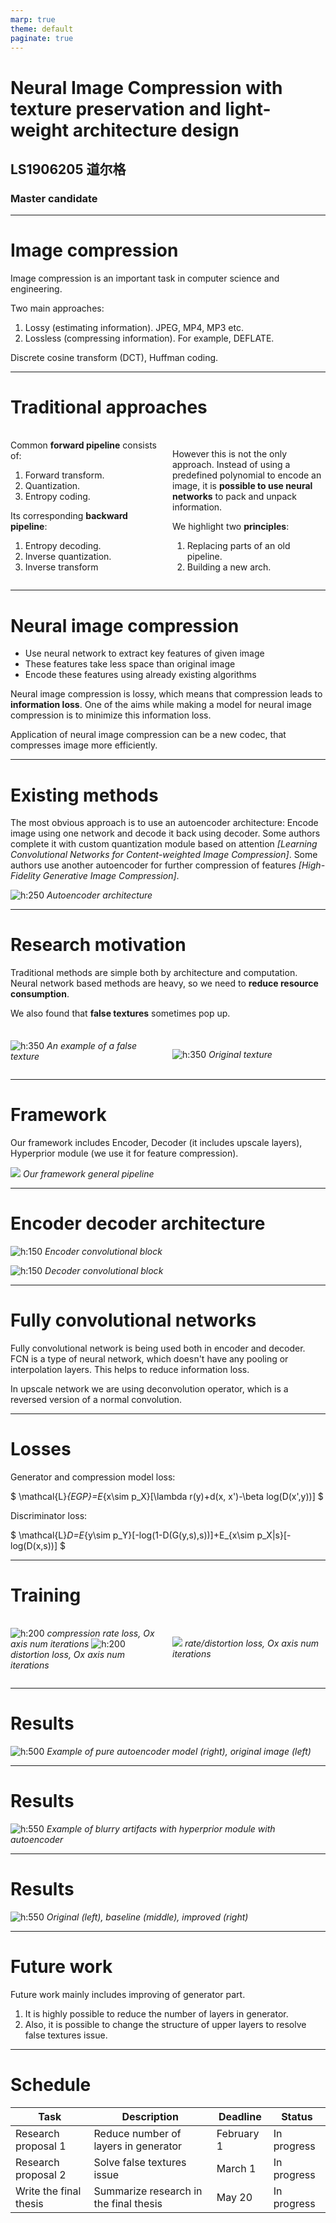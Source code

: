 ```yaml
---
marp: true
theme: default
paginate: true
---
```


<style>
div.twocols {
  margin-top: 35px;
  column-count: 2;
}
div.twocols p:first-child,
div.twocols h1:first-child,
div.twocols h2:first-child,
div.twocols ul:first-child,
div.twocols ul li:first-child,
div.twocols ul li p:first-child {
  margin-top: 0 !important;
}
div.twocols p.break {
  break-before: column;
  margin-top: 0;
}

</style>

# Neural Image Compression with texture preservation and light-weight architecture design

## LS1906205 道尔格
### Master candidate

---

# Image compression


Image compression is an important task in computer science and engineering.

Two main approaches:
1. Lossy (estimating information). JPEG, MP4, MP3 etc.
2. Lossless (compressing information). For example, DEFLATE.

Discrete cosine transform (DCT), Huffman coding.

---

# Traditional approaches

<div class="twocols">

Common **forward pipeline** consists of:

1. Forward transform.
2. Quantization.
3. Entropy coding.

Its corresponding **backward pipeline**:

1. Entropy decoding.
2. Inverse quantization.
3. Inverse transform

<p class="break"></p>

However this is not the only approach. Instead of using a predefined polynomial to encode an image, it is **possible to use neural networks** to pack and unpack information.

We highlight two **principles**:

1. Replacing parts of an old pipeline.
2. Building a new arch.

</div>

---
<!-- class: lead -->

# Neural image compression

- Use neural network to extract key features of given image
- These features take less space than original image
- Encode these features using already existing algorithms

Neural image compression is lossy, which means that compression leads to **information loss**. One of the aims while making a model for neural image compression is to minimize this information loss.

Application of neural image compression can be a new codec, that compresses image more efficiently.

---

# Existing methods

The most obvious approach is to use an autoencoder architecture: Encode image using one network and decode it back using decoder. Some authors complete it with custom quantization module based on attention <cite>[Learning Convolutional Networks for Content-weighted Image Compression]</cite>. Some authors use another autoencoder for further compression of features <cite>[High-Fidelity Generative Image Compression]</cite>.

![h:250](figure/general-autoencoder.png)
*Autoencoder architecture*

---

# Research motivation

Traditional methods are simple both by architecture and computation. Neural network based methods are heavy, so we need to **reduce resource consumption**.

We also found that **false textures** sometimes pop up.

<div class="twocols">

![h:350](figure/cross-false-texture.png)
*An example of a false texture*

<p class="break">

![h:350](figure/cross.png)
*Original texture*

</div>

---

# Framework

Our framework includes Encoder, Decoder (it includes upscale layers), Hyperprior module (we use it for feature compression).

![](figure/general.png)
*Our framework general pipeline*

---

# Encoder decoder architecture

![h:150](figure/encoder.png)
*Encoder convolutional block*

![h:150](figure/upscale.png)
*Decoder convolutional block*

---

# Fully convolutional networks

Fully convolutional network is being used both in encoder and decoder. FCN is a type of neural network, which doesn't have any pooling or interpolation layers. This helps to reduce information loss.

In upscale network we are using deconvolution operator, which is a reversed version of a normal convolution.

---

# Losses

Generator and compression model loss:

$
\mathcal{L}_{EGP}=E_{x\sim p_X}[\lambda r(y)+d(x, x')-\beta log(D(x',y))]
$

Discriminator loss:

$
\mathcal{L}_D=E_{y\sim p_Y}[-log(1-D(G(y,s),s))]+E_{x\sim p_X|s}[-log(D(x,s))]
$

---


# Training
<div class="twocols">

![h:200](figure/weighted_compression_weighted_rate.png)
*compression rate loss, Ox axis num iterations*
![h:200](figure/weighted_compression_weighted_distortion.png)
*distortion loss, Ox axis num iterations*

<p class="break"></p>

![](figure/weighted_compression_weighted_R_D.png)
*rate/distortion loss, Ox axis num iterations*

</div>

---
<!-- class: invert -->

# Results

![h:500](figure/autoencoder-result.png)
*Example of pure autoencoder model (right), original image (left)*

---
<!-- class: invert -->

# Results

![h:550](figure/forest-blurry.png)
*Example of blurry artifacts with hyperprior module with autoencoder*

---
<!-- class: invert -->

# Results

![h:550](figure/pictures.png)
*Original (left), baseline (middle), improved (right)*

---
<!-- class: lead -->

# Future work

Future work mainly includes improving of generator part.

1. It is highly possible to reduce the number of layers in generator. 
2. Also, it is possible to change the structure of upper layers to resolve false textures issue.

---

# Schedule

Task | Description | Deadline | Status
-----|-------------|----------|-------
Research proposal 1 | Reduce number of layers in generator | February 1 | In progress
Research proposal 2 | Solve false textures issue | March 1 | In progress
Write the final thesis | Summarize research in the final thesis | May 20 | In progress